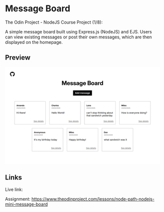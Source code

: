 # Message Board

The Odin Project - NodeJS Course Project (1/8):

A simple message board built using Express.js (NodeJS) and EJS. Users can view existing messages or post their own messages, which are then displayed on the homepage.

## Preview

![alt text](./public/images/preview.png)

## Links

Live link:

Assignment: https://www.theodinproject.com/lessons/node-path-nodejs-mini-message-board
